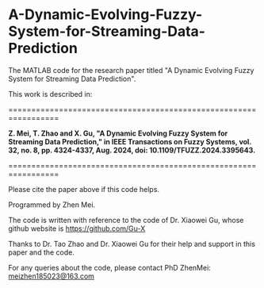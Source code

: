 # A-Dynamic-Evolving-Fuzzy-System-for-Streaming-Data-Prediction

The MATLAB code for the research paper titled "A Dynamic Evolving Fuzzy System for Streaming Data Prediction".

This work is described in:

=================================================================

**Z. Mei, T. Zhao and X. Gu, "A Dynamic Evolving Fuzzy System for Streaming Data Prediction," in IEEE Transactions on Fuzzy Systems, vol. 32, no. 8, pp. 4324-4337, Aug. 2024, doi: 10.1109/TFUZZ.2024.3395643.**

=================================================================

Please cite the paper above if this code helps.

Programmed by Zhen Mei.

The code is written with reference to the code of Dr. Xiaowei Gu, whose github website is <https://github.com/Gu-X>

Thanks to Dr. Tao Zhao and Dr. Xiaowei Gu for their help and support in this paper and the code.

For any queries about the code, please contact PhD ZhenMei: <meizhen185023@163.com>
